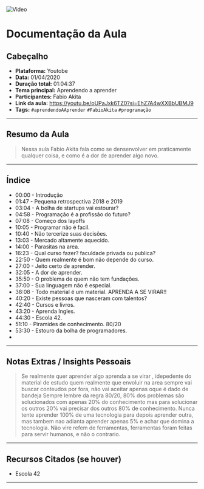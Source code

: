 ![Video](https://img.youtube.com/vi/PLmcFMsxPjltIy6JIDkBJodJ6QbL/maxresdefault.jpg)


# Documentação da Aula
## Cabeçalho

- **Plataforma:** Youtobe 
- **Data:** 01/04/2020
- **Duração total:** 01:04:37  
- **Tema principal:** Aprendendo a aprender
- **Participantes:** Fabio Akita
- **Link da aula:** https://youtu.be/oUPaJxk6TZ0?si=EhZ7A4wXXBbUBMJ9 
- **Tags:** `#aprendendoAAprender` `#FabioAkita` `#programação`


---

## Resumo da Aula

> Nessa aula Fabio Akita fala como se densenvolver em praticamente qualquer coisa, e como é a dor de aprender algo novo.
---

## Índice

- 00:00 - Introdução
- 01:47 - Pequena retrospectiva 2018 e 2019
- 03:04 - A bolha de startups vai estourar? 
- 04:58 - Programação é a profissão do futuro?
- 07:08 - Começo dos layoffs  
- 10:05 - Programar não é facil.
- 10:40 - Não tercerize suas decisões. 
- 13:03 - Mercado altamente aquecido.
- 14:00 - Parasitas na area.  
- 16:23 - Qual curso fazer? faculdade privada ou publica? 
- 22:50 - Quem realmente é bom não depende do curso.
- 27:00 - Jeito certo de aprender.
- 32:05 - A dor de aprender.  
- 35:50 - O problema de quem não tem fundações. 
- 37:00 - Sua linguagem não é especial.
- 38:08 - Todo material é um material. APRENDA A SE VIRAR!! 
- 40:20 - Existe pessoas que nasceram com talentos? 
- 42:40 - Cursos e livros.  
- 43:20 - Aprenda Ingles.
- 44:30 - Escola 42.  
- 51:10 - Piramides de conhecimento. 80/20
- 53:30 - Estouro da bolha de programadores.  
- 
---

## Notas Extras / Insights Pessoais

> Se realmente quer aprender algo aprenda a se virar , idepedente do material de estudo quem realmente que envoluir na area sempre vai buscar conteudos por fora, não vai aceitar apenas oque é dado de bandeja
> Sempre lembre da regra 80/20, 80% dos problemas são solucionados com apenas 20% do conhecimento mas para solucionar os outros 20% vai precisar dos outros 80% de conhecimento. Nunca tente aprender 100% de uma tecnologia para depois aprender outra, mas tambem nao adianta aprender apenas 5% e achar que domina a tecnologia.
> Não vire refem de ferramentas, ferramentas foram feitas para servir humanos, e não o contrario.

---

## Recursos Citados (se houver)

- Escola 42

---

